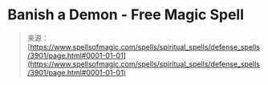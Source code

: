<!--yml
category: 未分类
date: 2024-06-12 18:37:45
-->

# Banish a Demon - Free Magic Spell

> 来源：[https://www.spellsofmagic.com/spells/spiritual_spells/defense_spells/3901/page.html#0001-01-01](https://www.spellsofmagic.com/spells/spiritual_spells/defense_spells/3901/page.html#0001-01-01)